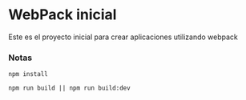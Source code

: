 # WebPack inicial
Este es el proyecto inicial para crear aplicaciones utilizando webpack

### Notas

```
npm install

```

```
npm run build || npm run build:dev

```